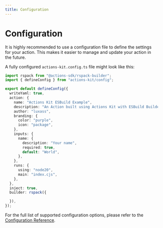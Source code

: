 ```yaml
---
title: Configuration
---
```


# Configuration

It is highly recommended to use a configuration file to define the settings for your action. This makes it easier to manage and update your action in the future.

A fully configured `actions-kit.config.ts` file might look like this:

```ts [actions-kit.config.ts]
import rspack from "@actions-sdk/rspack-builder";
import { defineConfig } from "actions-kit/config";

export default defineConfig({
  writeYaml: true,
  action: {
    name: "Actions Kit ESBuild Example",
    description: "An Action built using Actions Kit with ESBuild Builder",
    author: "luxass",
    branding: {
      color: "purple",
      icon: "package",
    },
    inputs: {
      name: {
        description: "Your name",
        required: true,
        default: "World",
      },
    },
    runs: {
      using: "node20",
      main: "index.cjs",
    },
  },
  inject: true,
  builder: rspack({

  }),
});
```

For the full list of supported configuration options, please refer to the [Configuration Reference](../config/index.md).

